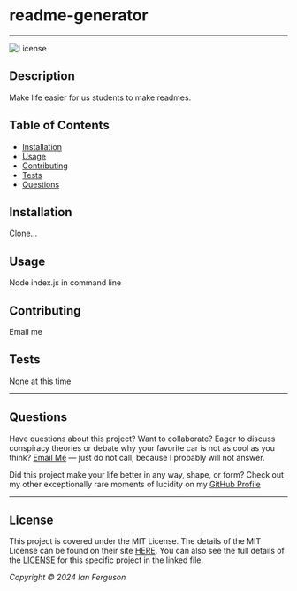 # readme-generator

  ---

  ![License](https://img.shields.io/badge/License-MIT%20License-blue.svg)

  ## Description

  Make life easier for us students to make readmes.

  ## Table of Contents

  - [Installation](#installation)
  - [Usage](#usage)
  - [Contributing](#contributing)
  - [Tests](#tests)
  - [Questions](#questions)

  ## Installation

  Clone...

  ## Usage

  Node index.js in command line

  ## Contributing

  Email me

  ## Tests

  None at this time

  ---

  ## Questions

  Have questions about this project? Want to collaborate? Eager to discuss conspiracy theories or debate why your favorite car is not as cool as you think? [Email Me](mailto:iansterlingferguson@gmail.com) — just do not call, because I probably will not answer.
  
  Did this project make your life better in any way, shape, or form?  Check out my other exceptionally rare moments of lucidity on my [GitHub Profile](https://github.com/TEMPTAG)

  ---

  ## License

  This project is covered under the MIT License. The details of the MIT License can be found on their site [HERE](https://opensource.org/licenses/MIT).  You can also see the full details of the [LICENSE](./LICENSE) for this specific project in the linked file.


  _Copyright © 2024 Ian Ferguson_
  
  